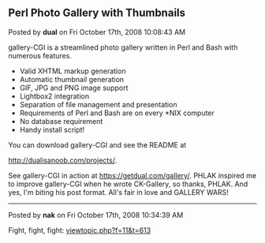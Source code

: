 ## Perl Photo Gallery with Thumbnails
Posted by **dual** on Fri October 17th, 2008 10:08:43 AM

gallery-CGI is a streamlined photo gallery written in Perl and Bash with numerous features.

- Valid XHTML markup generation
- Automatic thumbnail generation
- GIF, JPG and PNG image support
- Lightbox2 integration
- Separation of file management and presentation
- Requirements of Perl and Bash are on every *NIX computer
- No database requirement
- Handy install script!

You can download gallery-CGI and see the README at

<!-- m --><a class="postlink" href="http://dualisanoob.com/projects/">http://dualisanoob.com/projects/</a><!-- m -->.

See gallery-CGI in action at <!-- m --><a class="postlink" href="https://getdual.com/gallery/">https://getdual.com/gallery/</a><!-- m -->. PHLAK inspired me to improve gallery-CGI when he wrote CK-Gallery, so thanks, PHLAK. And yes, I'm biting his post format. All's fair in love and GALLERY WARS!

--------------------------------------------------------------------------------

Posted by **nak** on Fri October 17th, 2008 10:34:39 AM

Fight, fight, fight: <!-- l --><a class="postlink-local" href="http://www.phx2600.org/forum/viewtopic.php?f=11&amp;t=613">viewtopic.php?f=11&amp;t=613</a><!-- l -->

